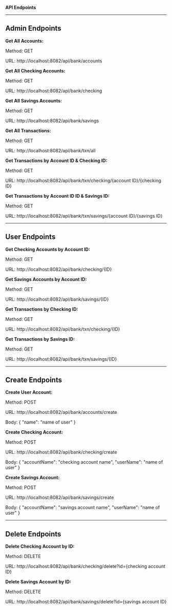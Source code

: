 **API Endpoints**

-------------------
**Admin Endpoints**
-------------------

**Get All Accounts:**

Method: GET

URL: http://localhost:8082/api/bank/accounts

**Get All Checking Accounts:**

Method: GET

URL: http://localhost:8082/api/bank/checking

**Get All Savings Accounts:**

Method: GET

URL: http://localhost:8082/api/bank/savings

**Get All Transactions:**

Method: GET

URL: http://localhost:8082/api/bank/txn/all

**Get Transactions by Account ID & Checking ID:**

Method: GET

URL: http://localhost:8082/api/bank/txn/checking/{account ID}/{checking ID}

**Get Transactions by Account ID ID & Savings ID:**

Method: GET

URL: http://localhost:8082/api/bank/txn/savings/{account ID}/{savings ID}

-------------------
**User Endpoints**
-------------------

**Get Checking Accounts by Account ID:**

Method: GET

URL: http://localhost:8082/api/bank/checking/{ID}

**Get Savings Accounts by Account ID:**

Method: GET

URL: http://localhost:8082/api/bank/savings/{ID}

**Get Transactions by Checking ID:**

Method: GET

URL: http://localhost:8082/api/bank/txn/checking/{ID}

**Get Transactions by Savings ID:**

Method: GET

URL: http://localhost:8082/api/bank/txn/savings/{ID}

-------------------
**Create Endpoints**
-------------------

**Create User Account:**

Method: POST

URL: http://localhost:8082/api/bank/accounts/create

Body: { "name": "name of user" }

**Create Checking Account:**

Method: POST

URL: http://localhost:8082/api/bank/checking/create

Body: { "accountName": "checking account name", "userName": "name of user" }

**Create Savings Account:**

Method: POST

URL: http://localhost:8082/api/bank/savings/create

Body: { "accountName": "savings account name", "userName": "name of user" }

-------------------
**Delete Endpoints**
-------------------

**Delete Checking Account by ID:**

Method: DELETE

URL: http://localhost:8082/api/bank/checking/delete?id={checking account ID}

**Delete Savings Account by ID:**

Method: DELETE

URL: http://localhost:8082/api/bank/savings/delete?id={savings account ID}
